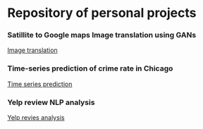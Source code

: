 # Repository of personal projects

### Satillite to Google maps Image translation using GANs
[Image translation](https://github.com/abhishikthsagar/Projects/tree/main/Image_translation_GAN)

### Time-series prediction of crime rate in Chicago
[Time series prediction](https://github.com/abhishikthsagar/Projects/tree/main/Time_series_crime_rate)

### Yelp review NLP analysis
[Yelp revies analysis](https://github.com/abhishikthsagar/Projects/tree/main/Yelp_review_NLP)
